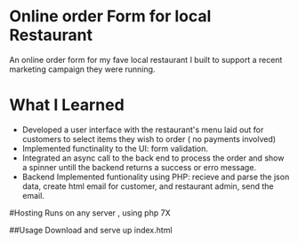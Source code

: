 # Online order Form for local Restaurant

An online order form for my fave local restaurant I built to support a recent marketing campaign they were running. 

# What I Learned
* Developed a user interface with the restaurant's menu laid out for customers to select items they wish to order ( no payments involved)
* Implemented functinality to the UI: form validation.
* Integrated an async call to the back end to process the order and show a spinner untill the backend returns a success or erro message.
* Backend Implemented funtionality using PHP: recieve and parse the json data, create html email for customer, and restaurant admin, send the email.




#Hosting
Runs on any server , using php 7X

##Usage
Download and serve up index.html

